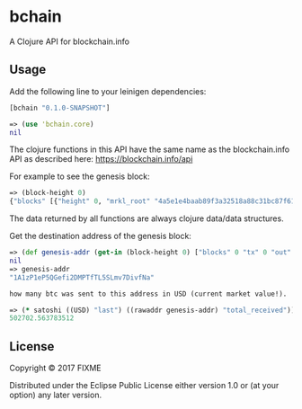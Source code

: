 # bchain

A Clojure API for blockchain.info

## Usage
Add the following line to your leinigen dependencies:
```clojure
[bchain "0.1.0-SNAPSHOT"]
```

```clojure
=> (use 'bchain.core)
nil
```

The clojure functions in this API have the same name as the blockchain.info API as described here: https://blockchain.info/api

For example to see the genesis block:
```clojure
=> (block-height 0)
{"blocks" [{"height" 0, "mrkl_root" "4a5e1e4baab89f3a32518a88c31bc87f618f76673e2cc77ab2127b7afdeda33b", "hash" "000000000019d6689c085ae165831e934ff763ae46a2a6c172b3f1b60a8ce26f", "main_chain" true, "n_tx" 1, "block_index" 14849, "bits" 486604799, "fee" 0, "time" 1231006505, "tx" [{"vout_sz" 1, "relayed_by" "0.0.0.0", "hash" "4a5e1e4baab89f3a32518a88c31bc87f618f76673e2cc77ab2127b7afdeda33b", "vin_sz" 1, "time" 1231006505, "out" [{"n" 0, "addr" "1A1zP1eP5QGefi2DMPTfTL5SLmv7DivfNa", "spent" false, "value" 5000000000, "script" "4104678afdb0fe5548271967f1a67130b7105cd6a828e03909a67962e0ea1f61deb649f6bc3f4cef38c4f35504e51ec112de5c384df7ba0b8d578a4c702b6bf11d5fac", "addr_tag_link" "https://en.bitcoin.it/wiki/Genesis_block", "type" 0, "addr_tag" "Genesis of Bitcoin", "tx_index" 14849}], "lock_time" 0, "inputs" [{"sequence" 4294967295, "witness" "", "script" "04ffff001d0104455468652054696d65732030332f4a616e2f32303039204368616e63656c6c6f72206f6e206272696e6b206f66207365636f6e64206261696c6f757420666f722062616e6b73"}], "size" 204, "tx_index" 14849, "ver" 1, "weight" 816}], "nonce" 2083236893, "size" 285, "ver" 1, "prev_block" "0000000000000000000000000000000000000000000000000000000000000000"}]}
```
The data returned by all functions are always clojure data/data structures.

Get the destination address of the genesis block:

```clojure
=> (def genesis-addr (get-in (block-height 0) ["blocks" 0 "tx" 0 "out" 0 "addr"]))
nil
=> genesis-addr
"1A1zP1eP5QGefi2DMPTfTL5SLmv7DivfNa"
```

```clojure
how many btc was sent to this address in USD (current market value!).

=> (* satoshi ((USD) "last") ((rawaddr genesis-addr) "total_received")) 
502702.563783512
```


## License

Copyright © 2017 FIXME

Distributed under the Eclipse Public License either version 1.0 or (at
your option) any later version.
